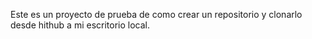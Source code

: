 Este es un proyecto de prueba de como crear un repositorio y clonarlo desde hithub a mi escritorio local.
